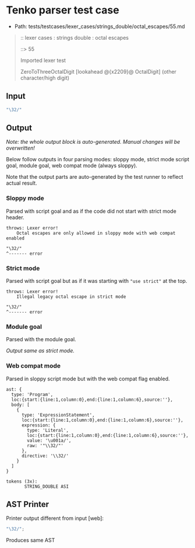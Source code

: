 # Tenko parser test case

- Path: tests/testcases/lexer_cases/strings_double/octal_escapes/55.md

> :: lexer cases : strings double : octal escapes
>
> ::> 55
>
> Imported lexer test
>
> ZeroToThreeOctalDigit [lookahead @{x2209}@ OctalDigit] (other character/high digit)

## Input

`````js
"\32/"
`````

## Output

_Note: the whole output block is auto-generated. Manual changes will be overwritten!_

Below follow outputs in four parsing modes: sloppy mode, strict mode script goal, module goal, web compat mode (always sloppy).

Note that the output parts are auto-generated by the test runner to reflect actual result.

### Sloppy mode

Parsed with script goal and as if the code did not start with strict mode header.

`````
throws: Lexer error!
    Octal escapes are only allowed in sloppy mode with web compat enabled

"\32/"
^------- error
`````

### Strict mode

Parsed with script goal but as if it was starting with `"use strict"` at the top.

`````
throws: Lexer error!
    Illegal legacy octal escape in strict mode

"\32/"
^------- error
`````


### Module goal

Parsed with the module goal.

_Output same as strict mode._

### Web compat mode

Parsed in sloppy script mode but with the web compat flag enabled.

`````
ast: {
  type: 'Program',
  loc:{start:{line:1,column:0},end:{line:1,column:6},source:''},
  body: [
    {
      type: 'ExpressionStatement',
      loc:{start:{line:1,column:0},end:{line:1,column:6},source:''},
      expression: {
        type: 'Literal',
        loc:{start:{line:1,column:0},end:{line:1,column:6},source:''},
        value: '\u001a/',
        raw: '"\\32/"'
      },
      directive: '\\32/'
    }
  ]
}

tokens (3x):
       STRING_DOUBLE ASI
`````


## AST Printer

Printer output different from input [web]:

````js
"\32/";
````

Produces same AST
